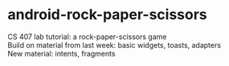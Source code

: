 # android-rock-paper-scissors
CS 407 lab tutorial: a rock-paper-scissors game <br>
Build on material from last week: basic widgets, toasts, adapters <br>
New material: intents, fragments
